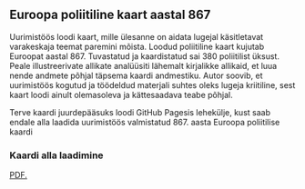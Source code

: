 ## Euroopa poliitiline kaart aastal 867

Uurimistöös loodi kaart, mille ülesanne on aidata lugejal käsitletavat varakeskaja teemat paremini mõista. Loodud poliitiline kaart kujutab Euroopat aastal 867. Tuvastatud ja kaardistatud sai 380 poliitilist üksust. Peale illustreerivate allikate analüüsiti lähemalt  kirjalikke allikaid, et luua nende andmete põhjal täpsema kaardi andmestiku. Autor soovib, et uurimistöös kogutud ja töödeldud materjali suhtes oleks lugeja kriitiline, sest kaart loodi ainult olemasoleva ja kättesaadava teabe põhjal. 

Terve kaardi juurdepääsuks loodi GitHub Pagesis lehekülje, kust saab endale alla laadida uurimistöös valmistatud 867. aasta Euroopa poliitilise kaardi

### Kaardi alla laadimine

<a href="https://github.com/reiotrv/Aasta-867/blob/main/Euroopa kaart.pdf" target="_blank">PDF.</a>
